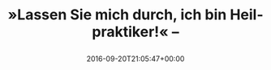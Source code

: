 ---
retweeted: false
source: <a href="https://about.twitter.com/products/tweetdeck" rel="nofollow">TweetDeck</a>
entities:
  hashtags: []
  symbols: []
  user_mentions: []
  urls:
  - url: https://t.co/kwC9Zn2ncO
    expanded_url: http://bit.ly/2cBcKIE
    display_url: bit.ly/2cBcKIE
    indices:
    - '50'
    - '73'
display_text_range:
- '0'
- '73'
favorite_count: '1'
id_str: '778339394344325120'
truncated: false
retweet_count: '0'
id: '778339394344325120'
possibly_sensitive: false
created_at: Tue Sep 20 21:05:47 +0000 2016
favorited: false
full_text: "»Lassen Sie mich durch, ich bin Heilpraktiker!« –"
lang: de
quote_url: http://bit.ly/2cBcKIE
tags:
- pesos/twitter
date: '2016-09-20T21:05:47+00:00'
src: https://twitter.com/bascht/status/778339394344325120
original_url: https://twitter.com/bascht/status/778339394344325120
type: twitter_tweet
text: "»Lassen Sie mich durch, ich bin Heilpraktiker!« –"
title: "»Lassen Sie mich durch, ich bin Heilpraktiker!« –\n"

---
